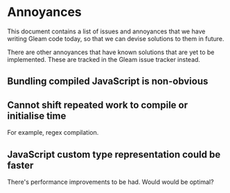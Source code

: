 # Annoyances

This document contains a list of issues and annoyances that we have writing
Gleam code today, so that we can devise solutions to them in future.

There are other annoyances that have known solutions that are yet to be
implemented. These are tracked in the Gleam issue tracker instead.

## Bundling compiled JavaScript is non-obvious

## Cannot shift repeated work to compile or initialise time

For example, regex compilation.

## JavaScript custom type representation could be faster

There's performance improvements to be had. Would would be optimal?
